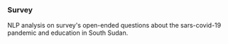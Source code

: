 ### Survey

NLP analysis on survey's open-ended questions about the sars-covid-19 pandemic and education in South Sudan.